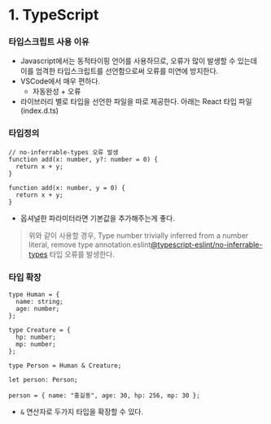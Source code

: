 # 1. TypeScript

### 타입스크립트 사용 이유

- Javascript에서는 동적타이핑 언어를 사용하므로, 오류가 많이 발생할 수 있는데 이를 엄격한 타입스크립트를 선언함으로써 오류를 미연에 방지한다.
- VSCode에서 매우 편하다.
  - 자동완성 + 오류
- 라이브러리 별로 타입을 선언한 파일을 따로 제공한다. 아래는 React 타입 파일 (index.d.ts)

[](https://github.com/DefinitelyTyped/DefinitelyTyped/tree/master/types/react)

### 타입정의

```tsx
// no-inferrable-types 오류 발생
function add(x: number, y?: number = 0) {
  return x + y;
}

function add(x: number, y = 0) {
  return x + y;
}
```

- 옵셔널한 파라미터라면 기본값을 추가해주는게 좋다.

> 위와 같이 사용할 경우, Type number trivially inferred from a number literal, remove type annotation.eslint[@typescript-eslint/no-inferrable-types](https://typescript-eslint.io/rules/no-inferrable-types) 타입 오류를 발생한다.

### 타입 확장

```tsx
type Human = {
  name: string;
  age: number;
};

type Creature = {
  hp: number;
  mp: number;
};

type Person = Human & Creature;

let person: Person;

person = { name: "홍길동", age: 30, hp: 256, mp: 30 };
```

- `&` 연산자로 두가지 타입을 확장할 수 있다.
